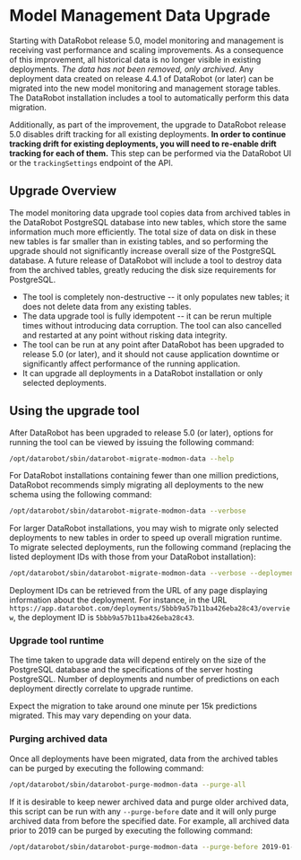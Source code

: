 # Model Management Data Upgrade

Starting with DataRobot release 5.0, model monitoring and management is receiving vast performance 
and scaling improvements. As a consequence of this improvement, all historical data is no longer 
visible in existing deployments. _The data has not been removed, only archived._ Any deployment data
created on release 4.4.1 of DataRobot (or later) can be migrated into the new model monitoring and 
management storage tables. The DataRobot installation includes a tool to automatically perform this
data migration.

Additionally, as part of the improvement, the upgrade to DataRobot release 5.0 disables drift 
tracking for all existing deployments. **In order to continue tracking drift for existing 
deployments, you will need to re-enable drift tracking for each of them.** This step can be 
performed via the DataRobot UI or the `trackingSettings` endpoint of the API. 

## Upgrade Overview

The model monitoring data upgrade tool copies data from archived tables in the DataRobot PostgreSQL
database into new tables, which store the same information much more efficiently. The total size of
data on disk in these new tables is far smaller than in existing tables, and so performing the 
upgrade should not significantly increase overall size of the PostgreSQL database. A future release 
of DataRobot will include a tool to destroy data from the archived tables, greatly reducing the disk 
size requirements for PostgreSQL.  
 
* The tool is completely non-destructive -- it only populates new tables; it does not delete data from
any existing tables. 
* The data upgrade tool is fully idempotent -- it can be rerun multiple times without introducing data 
corruption. The tool can also cancelled and restarted at any point without risking data integrity. 
* The tool can be run at any point after DataRobot has been upgraded to release 5.0 (or later), and 
it should not cause application downtime or significantly affect performance of the running 
application. 
* It can upgrade all deployments in a DataRobot installation or only selected deployments.

## Using the upgrade tool
 
After DataRobot has been upgraded to release 5.0 (or later), options for running the tool can be 
viewed by issuing the following command:

```bash
/opt/datarobot/sbin/datarobot-migrate-modmon-data --help
```

For DataRobot installations containing fewer than one million predictions, DataRobot recommends 
simply migrating all deployments to the new schema using the following command:

```bash
/opt/datarobot/sbin/datarobot-migrate-modmon-data --verbose
```

For larger DataRobot installations, you may wish to migrate only selected deployments to new tables
in order to speed up overall migration runtime. To migrate selected deployments, run the following 
command (replacing the listed deployment IDs with those from your DataRobot installation):

```bash
/opt/datarobot/sbin/datarobot-migrate-modmon-data --verbose --deployment-ids 5c756bb09219fd13ad19fe18 5c756bb09219fd13ad19fe19
```

Deployment IDs can be retrieved from the URL of any page displaying information about the 
deployment. For instance, in the URL `https://app.datarobot.com/deployments/5bbb9a57b11ba426eba28c43/overview`, 
the deployment ID is `5bbb9a57b11ba426eba28c43`.

### Upgrade tool runtime

The time taken to upgrade data will depend entirely on the size of the PostgreSQL database and the 
specifications of the server hosting PostgreSQL. Number of deployments and number of predictions on 
each deployment directly correlate to upgrade runtime.

Expect the migration to take around one minute per 15k predictions migrated. This may vary depending
on your data.

### Purging archived data

Once all deployments have been migrated, data from the archived tables can be purged by executing 
the following command:

```bash
/opt/datarobot/sbin/datarobot-purge-modmon-data --purge-all
```

If it is desirable to keep newer archived data and purge older archived data, this script can be run 
with any `--purge-before` date and it will only purge archived data from before the specified date.
For example, all archived data prior to 2019 can be purged by executing the following command:

```bash
/opt/datarobot/sbin/datarobot-purge-modmon-data --purge-before 2019-01-01
```
